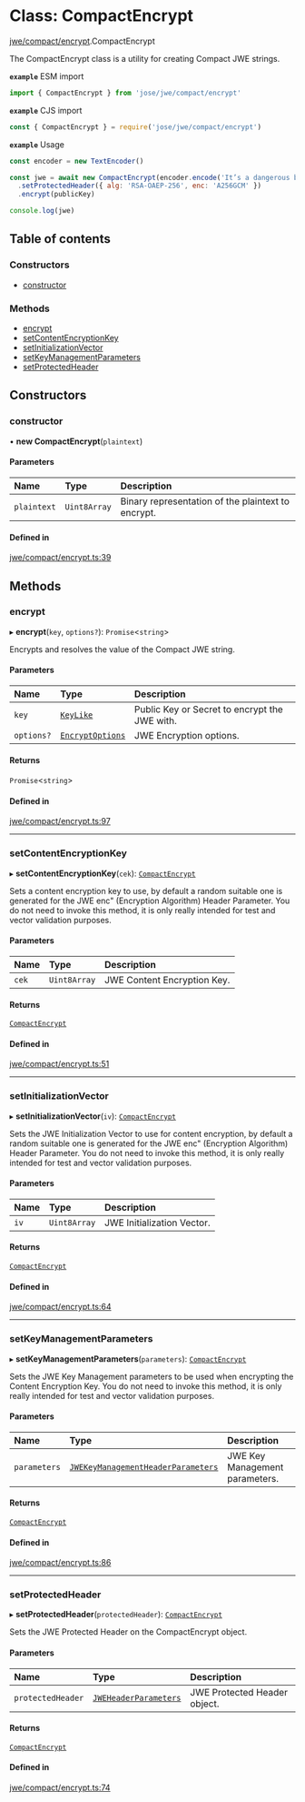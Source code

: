 # Class: CompactEncrypt

[jwe/compact/encrypt](../modules/jwe_compact_encrypt.md).CompactEncrypt

The CompactEncrypt class is a utility for creating Compact JWE strings.

**`example`** ESM import
```js
import { CompactEncrypt } from 'jose/jwe/compact/encrypt'
```

**`example`** CJS import
```js
const { CompactEncrypt } = require('jose/jwe/compact/encrypt')
```

**`example`** Usage
```js
const encoder = new TextEncoder()

const jwe = await new CompactEncrypt(encoder.encode('It’s a dangerous business, Frodo, going out your door.'))
  .setProtectedHeader({ alg: 'RSA-OAEP-256', enc: 'A256GCM' })
  .encrypt(publicKey)

console.log(jwe)
```

## Table of contents

### Constructors

- [constructor](jwe_compact_encrypt.CompactEncrypt.md#constructor)

### Methods

- [encrypt](jwe_compact_encrypt.CompactEncrypt.md#encrypt)
- [setContentEncryptionKey](jwe_compact_encrypt.CompactEncrypt.md#setcontentencryptionkey)
- [setInitializationVector](jwe_compact_encrypt.CompactEncrypt.md#setinitializationvector)
- [setKeyManagementParameters](jwe_compact_encrypt.CompactEncrypt.md#setkeymanagementparameters)
- [setProtectedHeader](jwe_compact_encrypt.CompactEncrypt.md#setprotectedheader)

## Constructors

### constructor

• **new CompactEncrypt**(`plaintext`)

#### Parameters

| Name | Type | Description |
| :------ | :------ | :------ |
| `plaintext` | `Uint8Array` | Binary representation of the plaintext to encrypt. |

#### Defined in

[jwe/compact/encrypt.ts:39](https://github.com/panva/jose/blob/v3.14.2/src/jwe/compact/encrypt.ts#L39)

## Methods

### encrypt

▸ **encrypt**(`key`, `options?`): `Promise`<`string`\>

Encrypts and resolves the value of the Compact JWE string.

#### Parameters

| Name | Type | Description |
| :------ | :------ | :------ |
| `key` | [`KeyLike`](../types/types.KeyLike.md) | Public Key or Secret to encrypt the JWE with. |
| `options?` | [`EncryptOptions`](../interfaces/types.EncryptOptions.md) | JWE Encryption options. |

#### Returns

`Promise`<`string`\>

#### Defined in

[jwe/compact/encrypt.ts:97](https://github.com/panva/jose/blob/v3.14.2/src/jwe/compact/encrypt.ts#L97)

___

### setContentEncryptionKey

▸ **setContentEncryptionKey**(`cek`): [`CompactEncrypt`](jwe_compact_encrypt.CompactEncrypt.md)

Sets a content encryption key to use, by default a random suitable one
is generated for the JWE enc" (Encryption Algorithm) Header Parameter.
You do not need to invoke this method, it is only really intended for
test and vector validation purposes.

#### Parameters

| Name | Type | Description |
| :------ | :------ | :------ |
| `cek` | `Uint8Array` | JWE Content Encryption Key. |

#### Returns

[`CompactEncrypt`](jwe_compact_encrypt.CompactEncrypt.md)

#### Defined in

[jwe/compact/encrypt.ts:51](https://github.com/panva/jose/blob/v3.14.2/src/jwe/compact/encrypt.ts#L51)

___

### setInitializationVector

▸ **setInitializationVector**(`iv`): [`CompactEncrypt`](jwe_compact_encrypt.CompactEncrypt.md)

Sets the JWE Initialization Vector to use for content encryption, by default
a random suitable one is generated for the JWE enc" (Encryption Algorithm)
Header Parameter. You do not need to invoke this method, it is only really
intended for test and vector validation purposes.

#### Parameters

| Name | Type | Description |
| :------ | :------ | :------ |
| `iv` | `Uint8Array` | JWE Initialization Vector. |

#### Returns

[`CompactEncrypt`](jwe_compact_encrypt.CompactEncrypt.md)

#### Defined in

[jwe/compact/encrypt.ts:64](https://github.com/panva/jose/blob/v3.14.2/src/jwe/compact/encrypt.ts#L64)

___

### setKeyManagementParameters

▸ **setKeyManagementParameters**(`parameters`): [`CompactEncrypt`](jwe_compact_encrypt.CompactEncrypt.md)

Sets the JWE Key Management parameters to be used when encrypting the Content
Encryption Key. You do not need to invoke this method, it is only really
intended for test and vector validation purposes.

#### Parameters

| Name | Type | Description |
| :------ | :------ | :------ |
| `parameters` | [`JWEKeyManagementHeaderParameters`](../interfaces/types.JWEKeyManagementHeaderParameters.md) | JWE Key Management parameters. |

#### Returns

[`CompactEncrypt`](jwe_compact_encrypt.CompactEncrypt.md)

#### Defined in

[jwe/compact/encrypt.ts:86](https://github.com/panva/jose/blob/v3.14.2/src/jwe/compact/encrypt.ts#L86)

___

### setProtectedHeader

▸ **setProtectedHeader**(`protectedHeader`): [`CompactEncrypt`](jwe_compact_encrypt.CompactEncrypt.md)

Sets the JWE Protected Header on the CompactEncrypt object.

#### Parameters

| Name | Type | Description |
| :------ | :------ | :------ |
| `protectedHeader` | [`JWEHeaderParameters`](../interfaces/types.JWEHeaderParameters.md) | JWE Protected Header object. |

#### Returns

[`CompactEncrypt`](jwe_compact_encrypt.CompactEncrypt.md)

#### Defined in

[jwe/compact/encrypt.ts:74](https://github.com/panva/jose/blob/v3.14.2/src/jwe/compact/encrypt.ts#L74)
